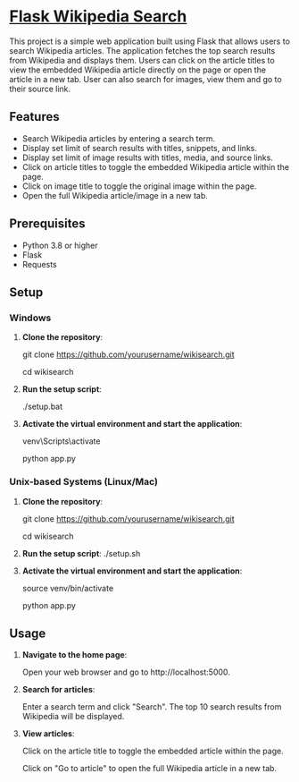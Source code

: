 ﻿# [Flask Wikipedia Search](https://trywikisearch.azurewebsites.net/)

This project is a simple web application built using Flask that allows users to search Wikipedia articles. The application fetches the top search results from Wikipedia and displays them. Users can click on the article titles to view the embedded Wikipedia article directly on the page or open the article in a new tab. User can also search for images, view them and go to their source link.

## Features

- Search Wikipedia articles by entering a search term.
- Display set limit of search results with titles, snippets, and links.
- Display set limit of image results with titles, media, and source links.
- Click on article titles to toggle the embedded Wikipedia article within the page.
- Click on image title to toggle the original image within the page.
- Open the full Wikipedia article/image in a new tab.

## Prerequisites

- Python 3.8 or higher
- Flask
- Requests

## Setup

### Windows

1. **Clone the repository**:

   git clone https://github.com/yourusername/wikisearch.git

   cd wikisearch

2. **Run the setup script**:

   ./setup.bat

3. **Activate the virtual environment and start the application**:

   venv\Scripts\activate

   python app.py

### Unix-based Systems (Linux/Mac)

1. **Clone the repository**:

   git clone https://github.com/yourusername/wikisearch.git

   cd wikisearch

2. **Run the setup script**:
   ./setup.sh

3. **Activate the virtual environment and start the application**:

   source venv/bin/activate

   python app.py

## Usage

1. **Navigate to the home page**:

   Open your web browser and go to http://localhost:5000.

2. **Search for articles**:

   Enter a search term and click "Search". The top 10 search results from Wikipedia will be displayed.

3. **View articles**:

   Click on the article title to toggle the embedded article within the page.

   Click on "Go to article" to open the full Wikipedia article in a new tab.

